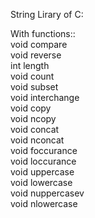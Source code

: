 String Lirary of C:


With functions::      
void compare      
void reverse      
int length      
void count      
void subset      
void interchange      
void copy      
void ncopy      
void concat      
void nconcat      
void foccurance      
void loccurance      
void uppercase      
void lowercase      
void nuppercasev      
void nlowercase      














